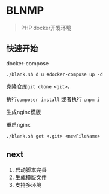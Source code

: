 # BLNMP

> PHP docker开发环境

## 快速开始

docker-compose

```shell
./blank.sh d u #docker-compose up -d
```

克隆仓库`git clone <git>`，

执行`composer install` 或者执行 `cnpm i`

生成nginx模版

重启nginx

```shell
./blank.sh get <.git> <newFileName>
```

## next

1. 启动脚本完善
2. 生成模版文件
3. 支持多环境
